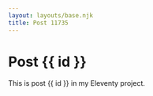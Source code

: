 ```yaml
---
layout: layouts/base.njk
title: Post 11735
---
```


# Post {{ id }}

This is post {{ id }} in my Eleventy project.
